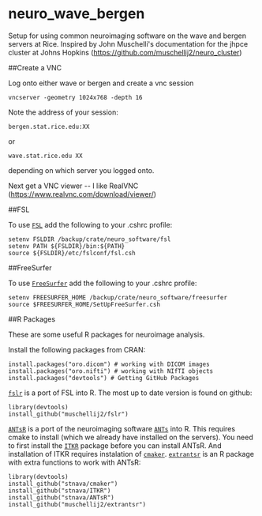 # neuro_wave_bergen
Setup for using common neuroimaging software on the wave and bergen servers at Rice.   Inspired by John Muschelli's documentation for the jhpce cluster at Johns Hopkins (https://github.com/muschellij2/neuro_cluster) 

##Create a VNC

Log onto either wave or bergen and create a vnc session 

```{r}
vncserver -geometry 1024x768 -depth 16
```

Note the address of your session: 

```{r}
bergen.stat.rice.edu:XX
```
or 
```{r}
wave.stat.rice.edu XX 
```
depending on which server you logged onto. 

Next get a VNC viewer -- I like RealVNC (https://www.realvnc.com/download/viewer/) 

##FSL 

To use [`FSL`](http://fsl.fmrib.ox.ac.uk/fsldownloads/) add the following to your .cshrc profile:

```{r, engine='bash', eval=FALSE}
setenv FSLDIR /backup/crate/neuro_software/fsl
setenv PATH ${FSLDIR}/bin:${PATH}
source ${FSLDIR}/etc/fslconf/fsl.csh
```

##FreeSurfer 

To use [`FreeSurfer`](https://surfer.nmr.mgh.harvard.edu/) add the following to your .cshrc profile:

```{r, engine='bash', eval=FALSE}
setenv FREESURFER_HOME /backup/crate/neuro_software/freesurfer
source $FREESURFER_HOME/SetUpFreeSurfer.csh
```


##R Packages 

These are some useful R packages for neuroimage analysis.  

Install the following packages from CRAN: 

```{r, engine='bash', eval=FALSE}
install.packages("oro.dicom") # working with DICOM images
install.packages("oro.nifti") # working with NIfTI objects 
install.packages("devtools") # Getting GitHub Packages
```

[`fslr`](https://journal.r-project.org/archive/2015-1/muschelli-sweeney-lindquist-etal.pdf) is a port of FSL into R. The most up to date version is found on github:   

```{r, engine='bash', eval=FALSE}
library(devtools) 
install_github("muschellij2/fslr") 
```

[`ANTsR`](http://stnava.github.io/ANTsR/) is a port of the neuroimaging software [`ANTs`](http://picsl.upenn.edu/software/ants/) into R.  This requires cmake to install (which we already have installed on the servers).  You need to first install the [`ITKR`](https://github.com/stnava/ITKR) package before you can install ANTsR.  And installation of ITKR requires instalation of [`cmaker`](https://github.com/stnava/cmaker).  [`extrantsr`](https://github.com/muschellij2/extrantsr) is an R package with extra functions to work with ANTsR: 

```{r, engine='bash', eval=FALSE}
library(devtools) 
install_github("stnava/cmaker") 
install_github("stnava/ITKR") 
install_github("stnava/ANTsR")
install_github("muschellij2/extrantsr")
```



